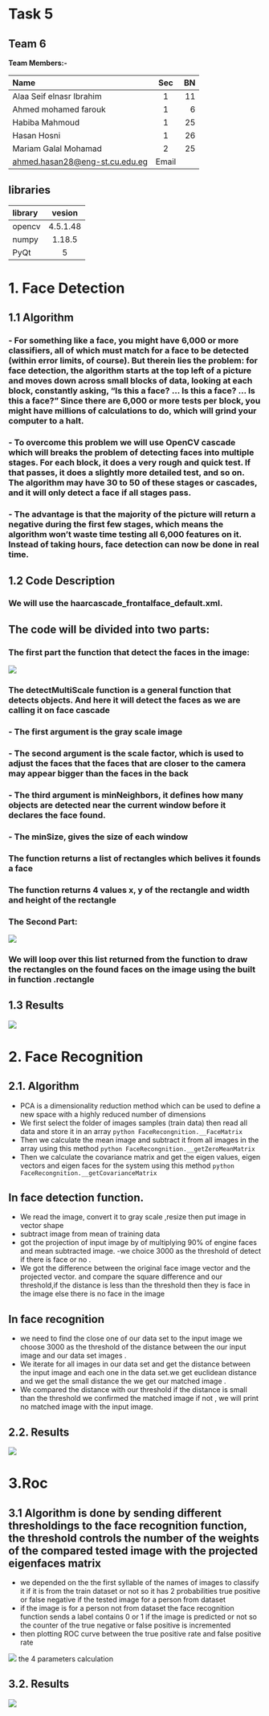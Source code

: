 # Task 5

## **Team 6**

**Team Members:-**

| Name                           |  Sec  |  BN |
| :----------------------------- | :---: | --: |
| Alaa Seif elnasr Ibrahim       |   1   |  11 |
| Ahmed mohamed farouk           |   1   |   6 |
| Habiba Mahmoud                 |   1   |  25 |
| Hasan Hosni                    |   1   |  26 |
| Mariam Galal Mohamad           |   2   |  25 |
| ahmed.hasan28@eng-st.cu.edu.eg | Email |

## libraries

| library |  vesion  |
| :------ | :------: |
| opencv  | 4.5.1.48 |
| numpy   |  1.18.5  |
| PyQt    |    5     |

# 1. Face Detection

## 1.1 Algorithm

### - For something like a face, you might have 6,000 or more classifiers, all of which must match for a face to be detected (within error limits, of course). But therein lies the problem: for face detection, the algorithm starts at the top left of a picture and moves down across small blocks of data, looking at each block, constantly asking, “Is this a face? … Is this a face? … Is this a face?” Since there are 6,000 or more tests per block, you might have millions of calculations to do, which will grind your computer to a halt.

### - To overcome this problem we will use OpenCV cascade which will breaks the problem of detecting faces into multiple stages. For each block, it does a very rough and quick test. If that passes, it does a slightly more detailed test, and so on. The algorithm may have 30 to 50 of these stages or cascades, and it will only detect a face if all stages pass.

### - The advantage is that the majority of the picture will return a negative during the first few stages, which means the algorithm won’t waste time testing all 6,000 features on it. Instead of taking hours, face detection can now be done in real time.

## 1.2 Code Description

### We will use the haarcascade_frontalface_default.xml.

## The code will be divided into two parts:

### The first part the function that detect the faces in the image:

<img src="./result_images/function.jpeg">

### The detectMultiScale function is a general function that detects objects. And here it will detect the faces as we are calling it on face cascade

### - The first argument is the gray scale image

### - The second argument is the scale factor, which is used to adjust the faces that the faces that are closer to the camera may appear bigger than the faces in the back

### - The third argument is minNeighbors, it defines how many objects are detected near the current window before it declares the face found.

### - The minSize, gives the size of each window

### The function returns a list of rectangles which belives it founds a face

### The function returns 4 values x, y of the rectangle and width and height of the rectangle

### The Second Part:

<img src="./result_images/loop.jpeg">

### We will loop over this list returned from the function to draw the rectangles on the found faces on the image using the built in function .rectangle

## 1.3 Results

<img src="./result_images/face_detect.PNG">


# 2. Face Recognition
## 2.1. Algorithm
- PCA is a dimensionality reduction method which can be used to define a new space 
with a highly reduced number of dimensions
- We first select the folder of images samples (train data) then read all data and 
store it in an array ```python FaceRecongnition.__FaceMatrix```
- Then we calculate the mean image and subtract it from all images in the array
using this method ```python FaceRecongnition.__getZeroMeanMatrix```
- Then we calculate the covariance matrix and get the eigen values, eigen 
vectors and eigen faces for the system using this method ```python FaceRecongnition.__getCovarianceMatrix ```
## In face detection function.
- We read the image, convert it to gray scale ,resize then put image in vector shape
- subtract image from mean of training data
-  got the projection of input image by of multiplying 90% of engine faces and mean subtracted image.
-we choice 3000 as the threshold of detect if there is face or no . 
- We  got the difference between the original face image vector and the projected vector. and compare the square difference and our threshold,if the distance is less than the threshold then they is face in the image else there is no face in the image
## In face recognition
- we need to find the close one of our data set to the input image we choose 3000 as the threshold of the distance between the our input image and our data set images . 
- We iterate for all images in our data set and get the distance between the input image and each one in the data set.we get euclidean distance and we get the small distance the we get our matched image . 
- We compared the distance with our threshold if the distance is small than the threshold we confirmed the matched image if not , we will print no matched image with the input image.
 
## 2.2. Results
<img src="./result_images/face_recog.PNG">


# 3.Roc
## 3.1 Algorithm is done by sending different thresholdings to the face recognition function, the threshold controls the number of the weights of the compared tested image with the projected eigenfaces matrix
- we depended on the the first syllable of the names of images to classify it if it is from the train dataset or not so it has 2 probabilities true positive or false negative if the tested image for a person from dataset 
- if the image is for a person not from dataset the face recognition function sends a label contains 0 or 1 if the image is predicted or not so the counter of the true negative or false positive is incremented 
- then plotting ROC curve between the true positive rate and false positive rate 

<img src="./result_images/comparing.PNG">
        the 4 parameters calculation

## 3.2. Results
<img src="./result_images/roc_result.PNG">



